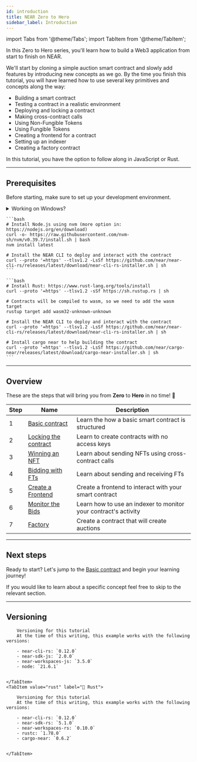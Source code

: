 ```yaml
---
id: introduction
title: NEAR Zero to Hero 
sidebar_label: Introduction
---
```


import Tabs from '@theme/Tabs';
import TabItem from '@theme/TabItem';

In this Zero to Hero series, you'll learn how to build a Web3 application from start to finish on NEAR.

We'll start by cloning a simple auction smart contract and slowly add features by introducing new concepts as we go. By the time you finish this tutorial, you will have learned how to use several key primitives and concepts along the way:

- Building a smart contract
- Testing a contract in a realistic environment 
- Deploying and locking a contract
- Making cross-contract calls
- Using Non-Fungible Tokens
- Using Fungible Tokens 
- Creating a frontend for a contract
- Setting up an indexer 
- Creating a factory contract 

In this tutorial, you have the option to follow along in JavaScript or Rust.  

---

## Prerequisites

Before starting, make sure to set up your development environment.

<details>
<summary>Working on Windows?</summary>

  See our blog post [getting started on NEAR using Windows](/blog/getting-started-on-windows) for a step-by-step guide on how to setup WSL and your environment

</details>

<Tabs groupId="code-tabs">
  <TabItem value="js" label="🌐 JavaScript">

    ```bash
    # Install Node.js using nvm (more option in: https://nodejs.org/en/download)
    curl -o- https://raw.githubusercontent.com/nvm-sh/nvm/v0.39.7/install.sh | bash
    nvm install latest

    # Install the NEAR CLI to deploy and interact with the contract
    curl --proto '=https' --tlsv1.2 -LsSf https://github.com/near/near-cli-rs/releases/latest/download/near-cli-rs-installer.sh | sh
    ```

  </TabItem>

  <TabItem value="rust" label="🦀 Rust">

    ```bash
    # Install Rust: https://www.rust-lang.org/tools/install
    curl --proto '=https' --tlsv1.2 -sSf https://sh.rustup.rs | sh

    # Contracts will be compiled to wasm, so we need to add the wasm target
    rustup target add wasm32-unknown-unknown

    # Install the NEAR CLI to deploy and interact with the contract
    curl --proto '=https' --tlsv1.2 -LsSf https://github.com/near/near-cli-rs/releases/latest/download/near-cli-rs-installer.sh | sh

    # Install cargo near to help building the contract
    curl --proto '=https' --tlsv1.2 -LsSf https://github.com/near/cargo-near/releases/latest/download/cargo-near-installer.sh | sh
    ```

  </TabItem>

</Tabs>

---

## Overview

These are the steps that will bring you from **Zero** to **Hero** in no time! 💪

| Step | Name                                   | Description                                                     |
|------|----------------------------------------|-----------------------------------------------------------------|
| 1    | [Basic contract](./1-basic.md)         | Learn the how a basic smart contract is structured          |
| 2    | [Locking the contract](./2-locking.md) | Learn to create contracts with no access keys                   |
| 3    | [Winning an NFT](./3-nft.md)           | Learn about sending NFTs using cross-contract calls             |
| 4    | [Bidding with FTs](./4-ft.md)          | Learn about sending and receiving FTs                           |
| 5    | [Create a Frontend](#)                 | Create a frontend to interact with your smart contract          |
| 6    | [Monitor the Bids](#)                  | Learn how to use an indexer to monitor your contract's activity |
| 7    | [Factory](#)                           | Create a contract that will create auctions                     |

---

## Next steps

Ready to start? Let's jump to the [Basic contract](./1-basic.md) and begin your learning journey!

If you would like to learn about a specific concept feel free to skip to the relevant section.

---

## Versioning 

<Tabs groupId="code-tabs">
    <TabItem value="js" label="🌐 JavaScript">

        Versioning for this tutorial
        At the time of this writing, this example works with the following versions:

        - near-cli-rs: `0.12.0`
        - near-sdk-js: `2.0.0`
        - near-workspaces-js: `3.5.0`
        - node: `21.6.1`
        

    </TabItem>
    <TabItem value="rust" label="🦀 Rust">

        Versioning for this tutorial
        At the time of this writing, this example works with the following versions:

        - near-cli-rs: `0.12.0`
        - near-sdk-rs: `5.1.0`
        - near-workspaces-rs: `0.10.0`
        - rustc: `1.78.0`
        - cargo-near: `0.6.2`
        

    </TabItem>
</Tabs>

